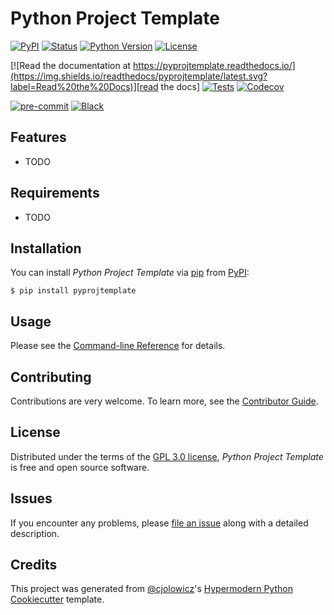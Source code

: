 # Python Project Template

[![PyPI](https://img.shields.io/pypi/v/pyprojtemplate.svg)][pypi_]
[![Status](https://img.shields.io/pypi/status/pyprojtemplate.svg)][status]
[![Python Version](https://img.shields.io/pypi/pyversions/pyprojtemplate)][python version]
[![License](https://img.shields.io/pypi/l/pyprojtemplate)][license]

[![Read the documentation at https://pyprojtemplate.readthedocs.io/](https://img.shields.io/readthedocs/pyprojtemplate/latest.svg?label=Read%20the%20Docs)][read the docs]
[![Tests](https://github.com/sundaymtn/pyprojtemplate/workflows/Tests/badge.svg)][tests]
[![Codecov](https://codecov.io/gh/sundaymtn/pyprojtemplate/branch/master/graph/badge.svg)][codecov]

[![pre-commit](https://img.shields.io/badge/pre--commit-enabled-brightgreen?logo=pre-commit&logoColor=white)][pre-commit]
[![Black](https://img.shields.io/badge/code%20style-black-000000.svg)][black]

[pypi_]: https://pypi.org/project/pyprojtemplate/
[status]: https://pypi.org/project/pyprojtemplate/
[python version]: https://pypi.org/project/pyprojtemplate
[read the docs]: https://pyprojtemplate.readthedocs.io/
[tests]: https://github.com/sundaymtn/pyprojtemplate/actions?workflow=Tests
[codecov]: https://app.codecov.io/gh/sundaymtn/pyprojtemplate
[pre-commit]: https://github.com/pre-commit/pre-commit
[black]: https://github.com/psf/black

## Features

- TODO

## Requirements

- TODO

## Installation

You can install _Python Project Template_ via [pip] from [PyPI]:

```console
$ pip install pyprojtemplate
```

## Usage

Please see the [Command-line Reference] for details.

## Contributing

Contributions are very welcome.
To learn more, see the [Contributor Guide].

## License

Distributed under the terms of the [GPL 3.0 license][license],
_Python Project Template_ is free and open source software.

## Issues

If you encounter any problems,
please [file an issue] along with a detailed description.

## Credits

This project was generated from [@cjolowicz]'s [Hypermodern Python Cookiecutter] template.

[@cjolowicz]: https://github.com/cjolowicz
[pypi]: https://pypi.org/
[hypermodern python cookiecutter]: https://github.com/cjolowicz/cookiecutter-hypermodern-python
[file an issue]: https://github.com/sundaymtn/pyprojtemplate/issues
[pip]: https://pip.pypa.io/

<!-- github-only -->

[license]: https://github.com/sundaymtn/pyprojtemplate/blob/main/LICENSE
[contributor guide]: https://github.com/sundaymtn/pyprojtemplate/blob/main/CONTRIBUTING.md
[command-line reference]: https://pyprojtemplate.readthedocs.io/en/latest/usage.html
